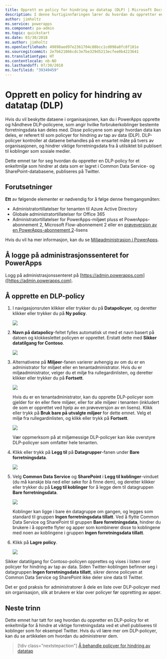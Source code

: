 ```yaml
---
title: Opprett en policy for hindring av datatap (DLP) | Microsoft Docs
description: I denne hurtiginnføringen lærer du hvordan du oppretter en policy for hindring av tap av data (DLP) i PowerApps
author: jimholtz
ms.service: powerapps
ms.component: pa-admin
ms.topic: quickstart
ms.date: 03/30/2018
ms.author: jimholtz
ms.openlocfilehash: 49898aed97e2361704c88bcc1cd098a8fc0f101e
ms.sourcegitcommit: 2e7b621066cdc3e7be329d5213ecfee0b4223641
ms.translationtype: HT
ms.contentlocale: nb-NO
ms.lasthandoff: 07/30/2018
ms.locfileid: "39349459"
---
```

# <a name="create-a-data-loss-prevention-dlp-policy"></a>Opprett en policy for hindring av datatap (DLP)
Hvis du vil beskytte dataene i organisasjonen, kan du i PowerApps opprette og håndheve DLP-policyene, som angir hvilke forbrukerkoblinger bestemte forretningsdata kan deles med. Disse policyene som angir hvordan data kan deles, er referert til som policyer for hindring av tap av data (DLP). DLP-policyer kontroller at dataene behandles på en ensartet måte på tvers av organisasjonen, og hindrer viktige forretningsdata fra å utilsiktet bli publisert til koblinger som sosiale medier.

Dette emnet tar for seg hvordan du oppretter en DLP-policy for et enkeltmiljø som hindrer at data som er lagret i Common Data Service- og SharePoint-databasene, publiseres på Twitter.

## <a name="prerequisites"></a>Forutsetninger
**Ett** av følgende elementer er nødvendig for å følge denne fremgangsmåten:
* Administratortillatelser for tenanten til Azure Active Directory
* Globale administratortillatelser for Office 365
* Administratortillatelser for PowerApps-miljøet pluss et PowerApps-abonnement 2, Microsoft Flow-abonnement 2 eller en [prøveversjon av en PowerApps-abonnement 2](https://web.powerapps.com/signup?redirect=marketing&email=)-lisens

Hvis du vil ha mer informasjon, kan du se [Miljøadministrasjon i PowerApps](environments-administration.md).

## <a name="sign-in-to-the-powerapps-admin-center"></a>Å logge på administrasjonssenteret for PowerApps
Logg på administrasjonssenteret på [https://admin.powerapps.com]([https://admin.powerapps.com).

## <a name="create-a-dlp-policy"></a>Å opprette en DLP-policy
1. I navigasjonsruten klikker eller trykker du på **Datapolicyer**, og deretter klikker eller trykker du på **Ny policy**.

    ![](./media/create-dlp-policy/new-data-policy.png)
2. **Navn på datapolicy**-feltet fylles automatisk ut med et navn basert på datoen og klokkeslettet policyen er opprettet. Erstatt dette med **Sikker datatilgang for Contoso**.

    ![](./media/create-dlp-policy/policy-name.png)
3. Alternativene på **Miljøer**-fanen varierer avhengig av om du er en administrator for miljøet eller en tenantadministrator. Hvis du er miljøadministrator, velger du et miljø fra rullegardinlisten, og deretter klikker eller trykker du på **Fortsett**.

    ![](./media/create-dlp-policy/select-environment.png)

    Hvis du er en tenantadministrator, kan du opprette DLP-policyer som gjelder for én eller flere miljøer, eller for alle miljøer i tenanten (inkludert de som er opprettet ved hjelp av en prøveversjon av en lisens). Klikk eller trykk på **Bruk bare på utvalgte miljøer** for dette emnet. Velg et miljø fra rullegardinlisten, og klikk eller trykk på **Fortsett**.

    ![](./media/create-dlp-policy/select-environment-tenant.png)

    Vær oppmerksom på at miljømessige DLP-policyer kan ikke overstyre DLP-policyer som omfatter hele tenanten.
4. Klikk eller trykk på **Legg til** på **Datagrupper**-fanen under **Bare forretningsdata**.

    ![](./media/create-dlp-policy/data-groups.png)
5. Velg **Common Data Service** og **SharePoint** i **Legg til koblinger**-vinduet (du må kanskje bla ned eller søke for å finne dem), og deretter klikker eller trykker du på **Legg til koblinger** for å legge dem til datagruppen **Bare forretningsdata**.

    ![](./media/create-dlp-policy/add-connectors.png)

    Koblinger kan ligge i bare én datagruppe om gangen, og legges som standard til gruppen **Ingen forretningsdata tillatt**. Ved å flytte Common Data Service og SharePoint til gruppen **Bare forretningsdata**, hindrer du brukere i å opprette flyter og apper som kombinerer disse to koblingene med noen av koblingene i gruppen **Ingen forretningsdata tillatt**.

6. Klikk på **Lagre policy**.

    ![](./media/create-dlp-policy/save-policy.png)

Sikker datatilgang for Contoso-policyen opprettes og vises i listen over policyer for hindring av tap av data. Siden Twitter-koblingen befinner seg i datagruppen **Ingen forretningsdata tillatt**, sikrer denne policyen at Common Data Service og SharePoint ikke deler sine data til Twitter.

Det er god praksis for administratorer å dele en liste over DLP-policyer med sin organisasjon, slik at brukere er klar over policyer før oppretting av apper.

## <a name="next-steps"></a>Neste trinn
Dette emnet har tatt for seg hvordan du oppretter en DLP-policy for et enkeltmiljø for å hindre at viktige forretningsdata ved et uhell publiseres til koblinger som for eksempel Twitter. Hvis du vil lære mer om DLP-policyer, kan du se artikkelen om hvordan du administrerer dem.

> [!div class="nextstepaction"]
> [Å behandle policyer for hindring av datatap](prevent-data-loss.md)
